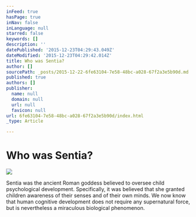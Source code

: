 ```yaml
---
inFeed: true
hasPage: true
inNav: false
inLanguage: null
starred: false
keywords: []
description: ''
datePublished: '2015-12-23T04:29:43.049Z'
dateModified: '2015-12-23T04:29:42.014Z'
title: Who was Sentia?
author: []
sourcePath: _posts/2015-12-22-6fe63104-7e58-48bc-a028-67f2a3e5b90d.md
published: true
authors: []
publisher:
  name: null
  domain: null
  url: null
  favicon: null
url: 6fe63104-7e58-48bc-a028-67f2a3e5b90d/index.html
_type: Article

---
```

# Who was Sentia?
![](https://the-grid-user-content.s3-us-west-2.amazonaws.com/b6914845-c4bd-4543-898e-9f4984bfe6cd.png)

Sentia was the ancient Roman goddess believed to oversee child psychological development. Specifically, it was believed that she granted children awareness of their senses and of their own minds. We now know that human cognitive development does not require any supernatural force, but is nevertheless a miraculous biological phenomenon.